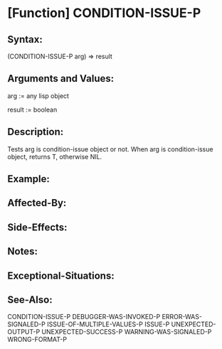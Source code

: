 # [Function] CONDITION-ISSUE-P

## Syntax:

(CONDITION-ISSUE-P arg) => result

## Arguments and Values:

arg := any lisp object

result := boolean

## Description:
Tests arg is condition-issue object or not.
When arg is condition-issue object, returns T, otherwise NIL.

## Example:

## Affected-By:

## Side-Effects:

## Notes:

## Exceptional-Situations:

## See-Also:

CONDITION-ISSUE-P
DEBUGGER-WAS-INVOKED-P
ERROR-WAS-SIGNALED-P
ISSUE-OF-MULTIPLE-VALUES-P
ISSUE-P
UNEXPECTED-OUTPUT-P
UNEXPECTED-SUCCESS-P
WARNING-WAS-SIGNALED-P
WRONG-FORMAT-P
